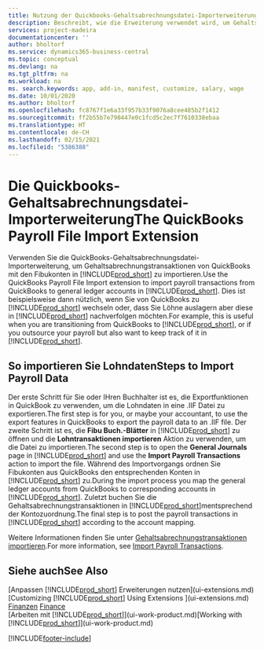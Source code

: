```yaml
---
title: Nutzung der Quickbooks-Gehaltsabrechnungsdatei-Importerweiterung| Microsoft Docs
description: Beschreibt, wie die Erweiterung verwendet wird, um Gehalts- und Lohntransaktionen aus dem Quickbooks-Gehaltsabrechnungsdienst zu importieren.
services: project-madeira
documentationcenter: ''
author: bholtorf
ms.service: dynamics365-business-central
ms.topic: conceptual
ms.devlang: na
ms.tgt_pltfrm: na
ms.workload: na
ms. search.keywords: app, add-in, manifest, customize, salary, wage
ms.date: 10/01/2020
ms.author: bholtorf
ms.openlocfilehash: fc8767f1e6a33f957b33f9076a8cee485b2f1412
ms.sourcegitcommit: ff2b55b7e790447e0c1fcd5c2ec7f7610338ebaa
ms.translationtype: HT
ms.contentlocale: de-CH
ms.lasthandoff: 02/15/2021
ms.locfileid: "5386388"
---
```

# <a name="the-quickbooks-payroll-file-import-extension"></a><span data-ttu-id="2fd8f-103">Die Quickbooks-Gehaltsabrechnungsdatei-Importerweiterung</span><span class="sxs-lookup"><span data-stu-id="2fd8f-103">The QuickBooks Payroll File Import Extension</span></span>
<span data-ttu-id="2fd8f-104">Verwenden Sie die QuickBooks-Gehaltsabrechnungsdatei-Importerweiterung, um Gehaltsabrechnungstransaktionen von QuickBooks mit den Fibukonten in [!INCLUDE[prod_short](includes/prod_short.md)] zu importieren.</span><span class="sxs-lookup"><span data-stu-id="2fd8f-104">Use the QuickBooks Payroll File Import extension to import payroll transactions from QuickBooks to general ledger accounts in [!INCLUDE[prod_short](includes/prod_short.md)].</span></span> <span data-ttu-id="2fd8f-105">Dies ist beispielsweise dann nützlich, wenn Sie von QuickBooks zu [!INCLUDE[prod_short](includes/prod_short.md)] wechseln oder, dass Sie Löhne auslagern aber diese in [!INCLUDE[prod_short](includes/prod_short.md)] nachverfolgen möchten.</span><span class="sxs-lookup"><span data-stu-id="2fd8f-105">For example, this is useful when you are transitioning from QuickBooks to [!INCLUDE[prod_short](includes/prod_short.md)], or if you outsource your payroll but also want to keep track of it in [!INCLUDE[prod_short](includes/prod_short.md)].</span></span>

## <a name="steps-to-import-payroll-data"></a><span data-ttu-id="2fd8f-106">So importieren Sie Lohndaten</span><span class="sxs-lookup"><span data-stu-id="2fd8f-106">Steps to Import Payroll Data</span></span>
<span data-ttu-id="2fd8f-107">Der erste Schritt für Sie oder IHren Buchhalter ist es, die Exportfunktionen in QuickBook zu verwenden,  um die Lohndaten in eine .IIF Datei zu exportieren.</span><span class="sxs-lookup"><span data-stu-id="2fd8f-107">The first step is for you, or maybe your accountant, to use the export features in QuickBooks to export the payroll data to an .IIF file.</span></span> <span data-ttu-id="2fd8f-108">Der zweite Schritt ist es, die **Fibu Buch.-Blätter** in [!INCLUDE[prod_short](includes/prod_short.md)] zu öffnen und die **Lohntransaktionen importieren** Aktion zu verwenden, um die Datei zu importieren.</span><span class="sxs-lookup"><span data-stu-id="2fd8f-108">The second step is to open the **General Journals** page in [!INCLUDE[prod_short](includes/prod_short.md)] and use the **Import Payroll Transactions** action to import the file.</span></span> <span data-ttu-id="2fd8f-109">Während des Importvorgangs ordnen Sie Fibukonten aus QuickBooks den entsprechenden Konten in [!INCLUDE[prod_short](includes/prod_short.md)] zu.</span><span class="sxs-lookup"><span data-stu-id="2fd8f-109">During the import process you map the general ledger accounts from QuickBooks to corresponding accounts in [!INCLUDE[prod_short](includes/prod_short.md)].</span></span> <span data-ttu-id="2fd8f-110">Zuletzt buchen Sie die Gehaltsabrechnungstransaktionen in [!INCLUDE[prod_short](includes/prod_short.md)]mentsprechend der Kontozuordnung.</span><span class="sxs-lookup"><span data-stu-id="2fd8f-110">The final step is to post the payroll transactions in [!INCLUDE[prod_short](includes/prod_short.md)] according to the account mapping.</span></span> 

<span data-ttu-id="2fd8f-111">Weitere Informationen finden Sie unter [Gehaltsabrechnungstransaktionen importieren](finance-how-import-payroll-transactions.md).</span><span class="sxs-lookup"><span data-stu-id="2fd8f-111">For more information, see [Import Payroll Transactions](finance-how-import-payroll-transactions.md).</span></span>

## <a name="see-also"></a><span data-ttu-id="2fd8f-112">Siehe auch</span><span class="sxs-lookup"><span data-stu-id="2fd8f-112">See Also</span></span>
<span data-ttu-id="2fd8f-113">[Anpassen [!INCLUDE[prod_short](includes/prod_short.md)] Erweiterungen nutzen](ui-extensions.md)  </span><span class="sxs-lookup"><span data-stu-id="2fd8f-113">[Customizing [!INCLUDE[prod_short](includes/prod_short.md)] Using Extensions ](ui-extensions.md)  </span></span>  
<span data-ttu-id="2fd8f-114">[Finanzen](finance.md)  </span><span class="sxs-lookup"><span data-stu-id="2fd8f-114">[Finance](finance.md)  </span></span>  
<span data-ttu-id="2fd8f-115">[Arbeiten mit [!INCLUDE[prod_short](includes/prod_short.md)]](ui-work-product.md)</span><span class="sxs-lookup"><span data-stu-id="2fd8f-115">[Working with [!INCLUDE[prod_short](includes/prod_short.md)]](ui-work-product.md)</span></span>


[!INCLUDE[footer-include](includes/footer-banner.md)]